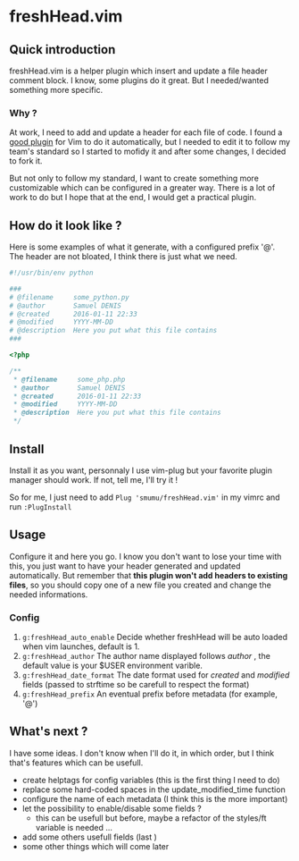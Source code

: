 <!--
  - @filename     README.md
  - @author       Samuel DENIS
  - @created      2012-10-04 01:10
  - @modified     2016-01-12 23:07
  - @description  Some infos about freshHead.vim
 -->

# freshHead.vim

## Quick introduction

freshHead.vim is a helper plugin which insert and update a file header comment block. I know, some plugins do it great.
But I needed/wanted something more specific.

### Why ?

At work, I need to add and update a header for each file of code. I found a [good plugin](https://github.com/shanzi/autoHEADER) for Vim to do it automatically, but I needed to edit it to follow my team's standard so I started to mofidy it and after some changes, I decided to fork it.

But not only to follow my standard, I want to create something more customizable which can be configured in a greater way.
There is a lot of work to do but I hope that at the end, I would get a practical plugin.

## How do it look like ?

Here is some examples of what it generate, with a configured prefix '@'. The header are not bloated, I think there is just what we need.

``` python
#!/usr/bin/env python

###
# @filename     some_python.py
# @author       Samuel DENIS
# @created      2016-01-11 22:33
# @modified     YYYY-MM-DD
# @description  Here you put what this file contains
###
```

```php
<?php

/**
 * @filename     some_php.php
 * @author       Samuel DENIS
 * @created      2016-01-11 22:33
 * @modified     YYYY-MM-DD
 * @description  Here you put what this file contains
 */
```

## Install

Install it as you want, personnaly I use vim-plug but your favorite plugin manager should work.
If not, tell me, I'll try it !

So for me, I just need to add `Plug 'smumu/freshHead.vim'` in my vimrc and run `:PlugInstall`

## Usage

Configure it and here you go. I know you don't want to lose your time with this, you just want to have your header generated and updated automatically.
But remember that **this plugin won't add headers to existing files**, so you should copy one of a new file you created and change the needed informations.

### Config

1. `g:freshHead_auto_enable`
    Decide whether freshHead will be auto loaded when vim launches, default is 1.
2. `g:freshHead_author`
    The author name displayed follows _author_ , the default value is your $USER environment varible.
3. `g:freshHead_date_format`
    The date format used for _created_ and _modified_ fields (passed to strftime so be carefull to respect the format)
4. `g:freshHead_prefix`
    An eventual prefix before metadata (for example, '@')

## What's next ?

I have some ideas. I don't know when I'll do it, in which order, but I think that's features which can be usefull.

  - create helptags for config variables (this is the first thing I need to do)
  - replace some hard-coded spaces in the update_modified_time function
  - configure the name of each metadata (I think this is the more important)
  - let the possibility to enable/disable some fields ?
    * this can be usefull but before, maybe a refactor of the styles/ft variable is needed ...
  - add some others usefull fields (last )
  - some other things which will come later
